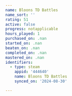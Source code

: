 ```yaml
---
name: Bloons TD Battles
name_sort: ''
rating: 51
active: false
progress: notapplicable
hours_played: 1
purchased_on: .nan
started_on: .nan
beaten_on: .nan
completed_on: .nan
mastered_on: .nan
identifiers:
  - type: steam
    appid: '444640'
    name: Bloons TD Battles
    synced_on: '2024-08-30'

---
```


